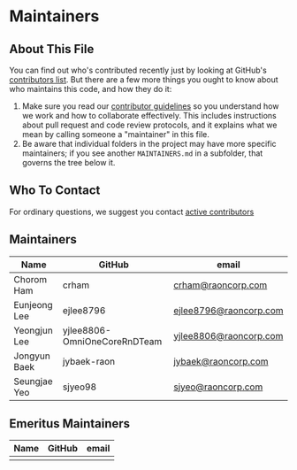 # Maintainers

## About This File

You can find out who's contributed recently just by looking at GitHub's
[contributors list](../../graphs/contributors). But there are a few more
things you ought to know about who maintains this code, and how they do it:

1. Make sure you read our [contributor guidelines](CONTRIBUTING.md)
   so you understand how we work and how to collaborate effectively.
   This includes instructions about pull request and code review protocols,
   and it explains what we mean by calling someone a "maintainer" in this
   file.
2. Be aware that individual folders in the project may have more
   specific maintainers; if you see another `MAINTAINERS.md` in a subfolder,
   that governs the tree below it.


## Who To Contact

For ordinary questions, we suggest you contact [active contributors](../../graphs/contributors)


## Maintainers

| Name                      | GitHub    | email                               |
|---------------------------|-----------|--------------------------------------------|
| Chorom Ham         | crham     | crham@raoncorp.com                   |
| Eunjeong Lee         | ejlee8796 | ejlee8796@raoncorp.com                   |
| Yeongjun Lee        | yjlee8806-OmniOneCoreRnDTeam | yjlee8806@raoncorp.com                   |
| Jongyun Baek       | jybaek-raon    | jybaek@raoncorp.com                   |
| Seungjae Yeo        | sjyeo98   | sjyeo@raoncorp.com                   |


## Emeritus Maintainers

| Name                      | GitHub                  | email                               |
|---------------------------|------------------|----------------------------------------------------|
|             |           |  |     